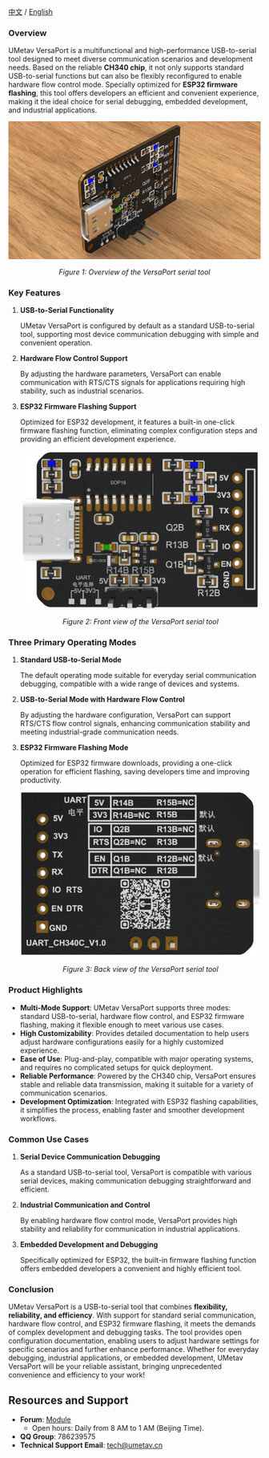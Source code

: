 [中文](https://github.com/WeCanSTU/VersaPort-USB2Serial/blob/main/README_CN.md) / [English](https://github.com/WeCanSTU/VersaPort-USB2Serial/blob/main/README.md)


### **Overview**

UMetav VersaPort is a multifunctional and high-performance USB-to-serial tool designed to meet diverse communication scenarios and development needs. Based on the reliable **CH340 chip**, it not only supports standard USB-to-serial functions but can also be flexibly reconfigured to enable hardware flow control mode. Specially optimized for **ESP32 firmware flashing**, this tool offers developers an efficient and convenient experience, making it the ideal choice for serial debugging, embedded development, and industrial applications.

<div align="center">
  <img src="./resources/overview.png" alt="Overview" width="600">
  <p><em>Figure 1: Overview of the VersaPort serial tool</em></p>
</div>

### **Key Features**

1. **USB-to-Serial Functionality**
    
    UMetav VersaPort is configured by default as a standard USB-to-serial tool, supporting most device communication debugging with simple and convenient operation.
    
2. **Hardware Flow Control Support**
    
    By adjusting the hardware parameters, VersaPort can enable communication with RTS/CTS signals for applications requiring high stability, such as industrial scenarios.
    
3. **ESP32 Firmware Flashing Support**
    
    Optimized for ESP32 development, it features a built-in one-click firmware flashing function, eliminating complex configuration steps and providing an efficient development experience.
    
    <div align="center">
        <img src="./resources/front.png" alt="Aries Plus Front View" width="600">
        <p><em>Figure 2: Front view of the VersaPort serial tool</em></p>
    </div>
    
### **Three Primary Operating Modes**

1. **Standard USB-to-Serial Mode**
    
    The default operating mode suitable for everyday serial communication debugging, compatible with a wide range of devices and systems.
    
2. **USB-to-Serial Mode with Hardware Flow Control**
    
    By adjusting the hardware configuration, VersaPort can support RTS/CTS flow control signals, enhancing communication stability and meeting industrial-grade communication needs.
    
3. **ESP32 Firmware Flashing Mode**
    
    Optimized for ESP32 firmware downloads, providing a one-click operation for efficient flashing, saving developers time and improving productivity.
        
    <div align="center">
        <img src="./resources/back.png" alt="Back View" width="600">
        <p><em>Figure 3: Back view of the VersaPort serial tool</em></p>
    </div>
### **Product Highlights**

- **Multi-Mode Support**: UMetav VersaPort supports three modes: standard USB-to-serial, hardware flow control, and ESP32 firmware flashing, making it flexible enough to meet various use cases.
- **High Customizability**: Provides detailed documentation to help users adjust hardware configurations easily for a highly customized experience.
- **Ease of Use**: Plug-and-play, compatible with major operating systems, and requires no complicated setups for quick deployment.
- **Reliable Performance**: Powered by the CH340 chip, VersaPort ensures stable and reliable data transmission, making it suitable for a variety of communication scenarios.
- **Development Optimization**: Integrated with ESP32 flashing capabilities, it simplifies the process, enabling faster and smoother development workflows.

### **Common Use Cases**

1. **Serial Device Communication Debugging**
    
    As a standard USB-to-serial tool, VersaPort is compatible with various serial devices, making communication debugging straightforward and efficient.
    
2. **Industrial Communication and Control**
    
    By enabling hardware flow control mode, VersaPort provides high stability and reliability for communication in industrial applications.
    
3. **Embedded Development and Debugging**
    
    Specifically optimized for ESP32, the built-in firmware flashing function offers embedded developers a convenient and highly efficient tool.
    

### **Conclusion**

UMetav VersaPort is a USB-to-serial tool that combines **flexibility, reliability, and efficiency**. With support for standard serial communication, hardware flow control, and ESP32 firmware flashing, it meets the demands of complex development and debugging tasks. The tool provides open configuration documentation, enabling users to adjust hardware settings for specific scenarios and further enhance performance. Whether for everyday debugging, industrial applications, or embedded development, UMetav VersaPort will be your reliable assistant, bringing unprecedented convenience and efficiency to your work!


## **Resources and Support**

- **Forum**: [Module](https://forum.umetav.cn/t/module)
    - Open hours: Daily from 8 AM to 1 AM (Beijing Time).
- **QQ Group**: 786239575
- **Technical Support Email**: [tech@umetav.cn](mailto:tech@umetav.cn)

